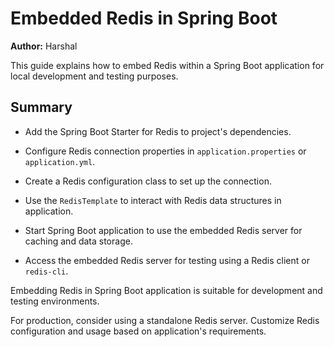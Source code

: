 # Embedded Redis in Spring Boot

**Author:** Harshal

This guide explains how to embed Redis within a Spring Boot application for local development and testing purposes.

## Summary

- Add the Spring Boot Starter for Redis to  project's dependencies.

- Configure Redis connection properties in `application.properties` or `application.yml`.

- Create a Redis configuration class to set up the connection.

- Use the `RedisTemplate` to interact with Redis data structures in application.

- Start Spring Boot application to use the embedded Redis server for caching and data storage.

- Access the embedded Redis server for testing using a Redis client or `redis-cli`.

Embedding Redis in  Spring Boot application is suitable for development and testing environments.

For production, consider using a standalone Redis server. Customize Redis configuration and usage based on application's requirements.
